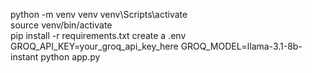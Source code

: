 python -m venv venv
venv\Scripts\activate      
source venv/bin/activate   
pip install -r requirements.txt
create a .env 
GROQ_API_KEY=your_groq_api_key_here
GROQ_MODEL=llama-3.1-8b-instant
python app.py


